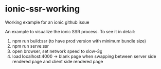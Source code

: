 # ionic-ssr-working
Working example for an ionic github issue

An example to visualize the ionic SSR process.
To see it in detail:
 
1) npm run build:ssr   (to have prod version with minimum bundle size)
2) npm run serve:ssr
3) open browser, set network speed to slow-3g
4) load localhost:4000
     -> blank page when swapping between server side rendered page and client side rendered page
